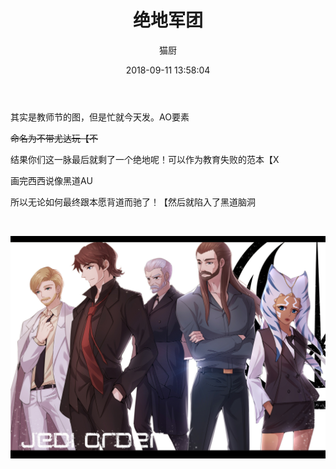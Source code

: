 ﻿---
layout: post
title: 绝地军团
date: 2018-09-11 13:58:04
updated: 2018-09-11 14:29:32
comments: true
categories: [Photo]
tags: [anakin skywalker, obi-wan kenobi, ahsoka tano, star wars, 星球大战, obikin, AO, Count Dooku, Qui-Gon Jinn]
author: "猫厨"
description: ""
toc: true
---

<p>其实是教师节的图，但是忙就今天发。AO要素</p> 
<p><span style="text-decoration:line-through;"  >命名为</span><span style="text-decoration:line-through;"  >不带尤达玩【不</span></p> 
<p>结果你们这一脉最后就剩了一个绝地呢！可以作为教育失败的范本【X</p> 
<p>画完西西说像黑道AU</p> 
<p>所以无论如何最终跟本愿背道而驰了！【然后就陷入了黑道脑洞</p> 
<p><br /></p>

![](https://raw.githubusercontent.com/alicewish/meowchain247/master/img_cVZNdzJtQk9JV2N3R2ExKzR1bFo1MkpSa3A1OW82ZWh1eW4wbnB5dWZ1cS9aQzVQNWE2SUJnPT0.jpg)